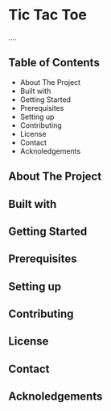 # Tic Tac Toe
....

## Table of Contents
- About The Project
- Built with
- Getting Started
- Prerequisites
- Setting up
- Contributing
- License
- Contact
- Acknoledgements

## About The Project


## Built with


## Getting Started


## Prerequisites


## Setting up


## Contributing


## License


## Contact


## Acknoledgements
